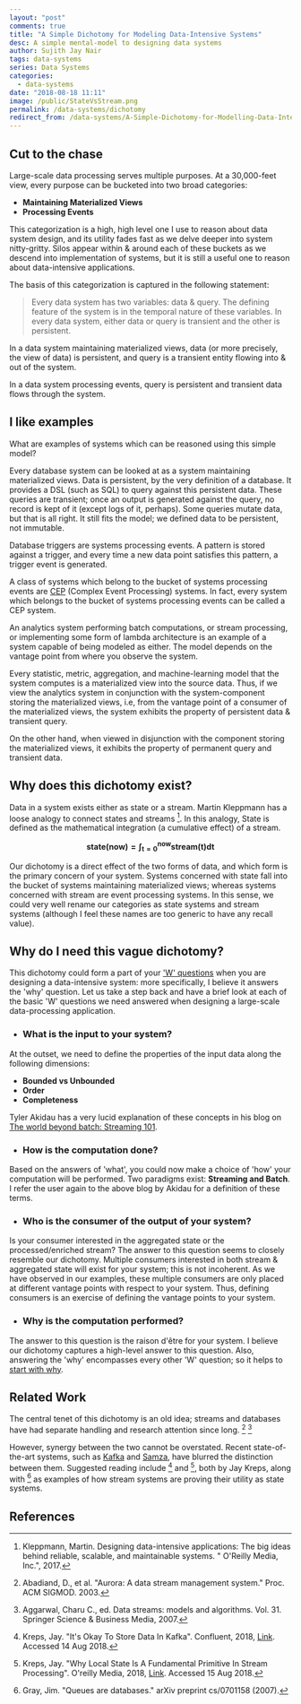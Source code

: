 ```yaml
---
layout: "post"
comments: true
title: "A Simple Dichotomy for Modeling Data-Intensive Systems"
desc: A simple mental-model to designing data systems
author: Sujith Jay Nair
tags: data-systems
series: Data Systems
categories:
  - data-systems
date: "2018-08-18 11:11"
image: /public/StateVsStream.png
permalink: /data-systems/dichotomy
redirect_from: /data-systems/A-Simple-Dichotomy-for-Modelling-Data-Intensive-Systems/
---
```

## Cut to the chase
Large-scale data processing serves multiple purposes. At a 30,000-feet view, every purpose can be bucketed into two broad categories:
- **Maintaining Materialized Views**
- **Processing Events**

This categorization is a high, high level one I use to reason about data system design, and its utility fades fast as we delve deeper into system nitty-gritty. Silos appear within & around each of these buckets as we descend into implementation of systems, but it is still a useful one to reason about data-intensive applications.

The basis of this categorization is captured in the following statement:

> Every data system has two variables: data & query. The defining feature of the system is in the temporal nature of these variables. In every data system, either data or query is transient and the other is persistent.

In a data system maintaining materialized views, data (or more precisely, the view of data) is persistent, and query is a transient entity flowing into & out of the system.

In a data system processing events, query is persistent and transient data flows through the system.

<!--break-->
## I like examples
What are examples of systems which can be reasoned using this simple model?

Every database system can be looked at as a system maintaining materialized views. Data is persistent, by the very definition of a database. It provides a DSL (such as SQL) to query against this persistent data. These queries are transient; once an output is generated against the query, no record is kept of it (except logs of it, perhaps). Some queries mutate data, but that is all right. It still fits the model; we defined data to be persistent, not immutable.

Database triggers are systems processing events. A pattern is stored against a trigger, and every time a new data point satisfies this pattern, a trigger event is generated.

A class of systems which belong to the bucket of systems processing events are [CEP](https://en.wikipedia.org/wiki/Complex_event_processing) (Complex Event Processing) systems. In fact, every system which belongs to the bucket of systems processing events can be called a CEP system.

An analytics system performing batch computations, or stream processing, or implementing some form of lambda architecture is an example of a system capable of being modeled as either. The model depends on the vantage point from where you observe the system.

Every statistic, metric, aggregation, and machine-learning model that the system computes is a materialized view into the source data. Thus, if we view the analytics system in conjunction with the system-component storing the materialized views, i.e, from the vantage point of a consumer of the materialized views, the system exhibits the property of persistent data & transient query.

On the other hand, when viewed in disjunction with the component storing the materialized views, it exhibits the property of permanent query and transient data.

## Why does this dichotomy exist?
Data in a system exists either as state or a stream. Martin Kleppmann has a loose analogy to connect states and streams [^1]. In this analogy, State is defined as the mathematical integration (a cumulative effect) of a stream.

$$ \mathsf{\mathbf{state(now) = \int_{t = 0}^{now} stream(t)  dt }} $$

Our dichotomy is a direct effect of the two forms of data, and which form is the primary concern of your system. Systems concerned with state fall into the bucket of systems maintaining materialized views; whereas systems concerned with stream are event processing systems. In this sense, we could very well rename our categories as state systems and stream systems (although I feel these names are too generic to have any recall value).


## Why do I need this vague dichotomy?
This dichotomy could form a part of your ['W' questions](https://en.wikipedia.org/wiki/Five_Ws) when you are designing a data-intensive system: more specifically, I believe it answers the 'why' question. Let us take a step back and have a brief look at each of the basic 'W' questions we need answered when designing a large-scale data-processing application.

- ### What is the input to your system?
At the outset, we need to define the properties of the input data along the following dimensions:
  - **Bounded vs Unbounded**
  - **Order**
  - **Completeness**

  Tyler Akidau has a very lucid explanation of these concepts in his blog on [The world beyond batch: Streaming 101](https://www.oreilly.com/ideas/the-world-beyond-batch-streaming-101).

- ### How is the computation done?
Based on the answers of 'what', you could now make a choice of 'how' your computation will be performed. Two paradigms exist: **Streaming and Batch**. I refer the user again to the above blog by Akidau for a definition of these terms.

- ### Who is the consumer of the output of your system?
Is your consumer interested in the aggregated state or the processed/enriched stream? The answer to this question seems to closely resemble our dichotomy. Multiple consumers interested in both stream & aggregated state will exist for your system; this is not incoherent. As we have observed in our examples, these multiple consumers are only placed at different vantage points with respect to your system. Thus, defining consumers is an exercise of defining the vantage points to your system.

- ### Why is the computation performed?
The answer to this question is the raison d'être for your system. I believe our dichotomy captures a high-level answer to this question. Also, answering the 'why' encompasses every other 'W' question; so it helps to [start with why](https://en.wikipedia.org/wiki/Start_With_Why).


## Related Work
The central tenet of this dichotomy is an old idea; streams and databases have had separate handling and research attention since long. [^2] [^3]

However, synergy between the two cannot be overstated. Recent state-of-the-art systems, such as [Kafka](https://kafka.apache.org/) and [Samza](http://samza.apache.org/), have blurred the distinction between them. Suggested reading include [^4] and [^5], both by Jay Kreps, along with [^6] as examples of how stream systems are proving their utility as state systems.

## References
[^1]: Kleppmann, Martin. Designing data-intensive applications: The big ideas behind reliable, scalable, and maintainable systems. " O'Reilly Media, Inc.", 2017.
[^2]: Abadiand, D., et al. "Aurora: A data stream management system." Proc. ACM SIGMOD. 2003.
[^3]: Aggarwal, Charu C., ed. Data streams: models and algorithms. Vol. 31. Springer Science & Business Media, 2007.
[^4]: Kreps, Jay. "It's Okay To Store Data In Kafka". Confluent, 2018, [Link](https://www.confluent.io/blog/okay-store-data-apache-kafka/). Accessed 14 Aug 2018.
[^5]: Kreps, Jay. "Why Local State Is A Fundamental Primitive In Stream Processing". O'reilly Media, 2018, [Link](https://www.oreilly.com/ideas/why-local-state-is-a-fundamental-primitive-in-stream-processing). Accessed 15 Aug 2018.
[^6]: Gray, Jim. "Queues are databases." arXiv preprint cs/0701158 (2007).
[^7]: Hyde, Julian. "Data in flight." Communications of the ACM 53.1 (2010): 48-52.
